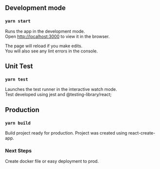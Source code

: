 
## Development mode

### `yarn start`

Runs the app in the development mode.\
Open [http://localhost:3000](http://localhost:3000) to view it in the browser.

The page will reload if you make edits.\
You will also see any lint errors in the console.

## Unit Test

### `yarn test`

Launches the test runner in the interactive watch mode.\
Test developed using jest and @testing-library/react;

## Production
### `yarn build`

Build project ready for production. Project was created using react-create-app.

### Next Steps

Create docker file or easy deployment to prod.

